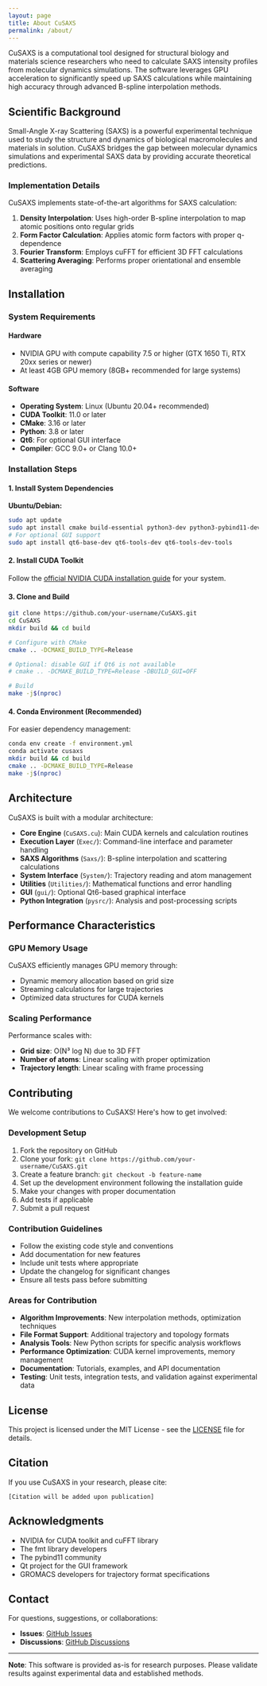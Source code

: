 ```yaml
---
layout: page
title: About CuSAXS
permalink: /about/
---
```



CuSAXS is a computational tool designed for structural biology and materials science researchers who need to calculate SAXS intensity profiles from molecular dynamics simulations. The software leverages GPU acceleration to significantly speed up SAXS calculations while maintaining high accuracy through advanced B-spline interpolation methods.

## Scientific Background

Small-Angle X-ray Scattering (SAXS) is a powerful experimental technique used to study the structure and dynamics of biological macromolecules and materials in solution. CuSAXS bridges the gap between molecular dynamics simulations and experimental SAXS data by providing accurate theoretical predictions.

### Implementation Details

CuSAXS implements state-of-the-art algorithms for SAXS calculation:

1. **Density Interpolation**: Uses high-order B-spline interpolation to map atomic positions onto regular grids
2. **Form Factor Calculation**: Applies atomic form factors with proper q-dependence  
3. **Fourier Transform**: Employs cuFFT for efficient 3D FFT calculations
4. **Scattering Averaging**: Performs proper orientational and ensemble averaging

## Installation

### System Requirements

#### Hardware
- NVIDIA GPU with compute capability 7.5 or higher (GTX 1650 Ti, RTX 20xx series or newer)
- At least 4GB GPU memory (8GB+ recommended for large systems)

#### Software
- **Operating System**: Linux (Ubuntu 20.04+ recommended)
- **CUDA Toolkit**: 11.0 or later
- **CMake**: 3.16 or later
- **Python**: 3.8 or later
- **Qt6**: For optional GUI interface
- **Compiler**: GCC 9.0+ or Clang 10.0+

### Installation Steps

#### 1. Install System Dependencies

**Ubuntu/Debian:**
```bash
sudo apt update
sudo apt install cmake build-essential python3-dev python3-pybind11-dev libomp-dev
# For optional GUI support
sudo apt install qt6-base-dev qt6-tools-dev qt6-tools-dev-tools
```

#### 2. Install CUDA Toolkit

Follow the [official NVIDIA CUDA installation guide](https://developer.nvidia.com/cuda-downloads) for your system.

#### 3. Clone and Build

```bash
git clone https://github.com/your-username/CuSAXS.git
cd CuSAXS
mkdir build && cd build

# Configure with CMake
cmake .. -DCMAKE_BUILD_TYPE=Release

# Optional: disable GUI if Qt6 is not available
# cmake .. -DCMAKE_BUILD_TYPE=Release -DBUILD_GUI=OFF

# Build
make -j$(nproc)
```

#### 4. Conda Environment (Recommended)

For easier dependency management:

```bash
conda env create -f environment.yml
conda activate cusaxs
mkdir build && cd build
cmake .. -DCMAKE_BUILD_TYPE=Release
make -j$(nproc)
```

## Architecture

CuSAXS is built with a modular architecture:

- **Core Engine** (`CuSAXS.cu`): Main CUDA kernels and calculation routines
- **Execution Layer** (`Exec/`): Command-line interface and parameter handling
- **SAXS Algorithms** (`Saxs/`): B-spline interpolation and scattering calculations
- **System Interface** (`System/`): Trajectory reading and atom management
- **Utilities** (`Utilities/`): Mathematical functions and error handling
- **GUI** (`gui/`): Optional Qt6-based graphical interface
- **Python Integration** (`pysrc/`): Analysis and post-processing scripts

## Performance Characteristics

### GPU Memory Usage

CuSAXS efficiently manages GPU memory through:
- Dynamic memory allocation based on grid size
- Streaming calculations for large trajectories
- Optimized data structures for CUDA kernels

### Scaling Performance

Performance scales with:
- **Grid size**: O(N³ log N) due to 3D FFT
- **Number of atoms**: Linear scaling with proper optimization
- **Trajectory length**: Linear scaling with frame processing

## Contributing

We welcome contributions to CuSAXS! Here's how to get involved:

### Development Setup

1. Fork the repository on GitHub
2. Clone your fork: `git clone https://github.com/your-username/CuSAXS.git`
3. Create a feature branch: `git checkout -b feature-name`
4. Set up the development environment following the installation guide
5. Make your changes with proper documentation
6. Add tests if applicable
7. Submit a pull request

### Contribution Guidelines

- Follow the existing code style and conventions
- Add documentation for new features
- Include unit tests where appropriate
- Update the changelog for significant changes
- Ensure all tests pass before submitting

### Areas for Contribution

- **Algorithm Improvements**: New interpolation methods, optimization techniques
- **File Format Support**: Additional trajectory and topology formats
- **Analysis Tools**: New Python scripts for specific analysis workflows
- **Performance Optimization**: CUDA kernel improvements, memory management
- **Documentation**: Tutorials, examples, and API documentation
- **Testing**: Unit tests, integration tests, and validation against experimental data

## License

This project is licensed under the MIT License - see the [LICENSE](https://github.com/your-username/CuSAXS/blob/main/LICENSE) file for details.

## Citation

If you use CuSAXS in your research, please cite:

```
[Citation will be added upon publication]
```

## Acknowledgments

- NVIDIA for CUDA toolkit and cuFFT library
- The fmt library developers
- The pybind11 community  
- Qt project for the GUI framework
- GROMACS developers for trajectory format specifications

## Contact

For questions, suggestions, or collaborations:
- **Issues**: [GitHub Issues](https://github.com/your-username/CuSAXS/issues)
- **Discussions**: [GitHub Discussions](https://github.com/your-username/CuSAXS/discussions)

---

**Note**: This software is provided as-is for research purposes. Please validate results against experimental data and established methods.